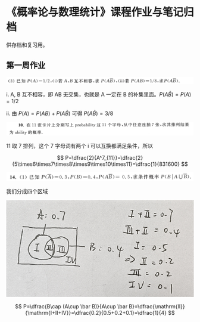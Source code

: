 # 《概率论与数理统计》课程作业与笔记归档

供存档和复习用。

## 第一周作业

![alt text](image-11.png)

i. A, B 互不相容，即 AB 无交集，也就是 A 一定在 B 的补集里面。$P(A\bar B)=P(A)=1/2$

ii. 由 $P(A)=P(AB)+P(A\bar B)$ 可得 $P(A\bar B)=3/8$

![alt text](image-12.png)

11 取 7 排列，这个 7 字母词有两个 i 可以互换都满足条件，所以

$$
P=\dfrac{2}{A^7_{11}}=\dfrac{2}{5\times6\times7\times8\times9\times10\times11}=\dfrac{1}{831600}
$$

![alt text](image-13.png)

我们分成四个区域

![alt text](image-14.png)

$$
P=\dfrac{B\cap (A\cup \bar B)}{A\cup \bar B}=\dfrac{\mathrm{II}}{\mathrm{I+II+IV}}=\dfrac{0.2}{0.5+0.2+0.1}=\dfrac{1}{4}
$$